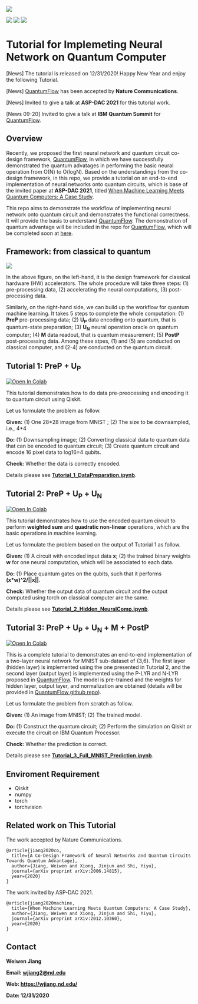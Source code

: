 
![](https://raw.githubusercontent.com/weiwenjiang/QML_tutorial/main/Readme_Img/qflow.png)

[![](https://img.shields.io/website?style=plastic&up_message=online&url=https%3A%2F%2Fwjiang.nd.edu%2Fcategories%2Fqf%2F)](https://wjiang.nd.edu/categories/qf/) [![](https://img.shields.io/website?label=paper&style=plastic&up_color=blue&up_message=QuantumFlow&url=https%3A%2F%2Farxiv.org%2Fpdf%2F2006.14815.pdf)](https://arxiv.org/pdf/2006.14815.pdf) [![](https://img.shields.io/website?label=paper&style=plastic&up_color=blue&up_message=Tutorial&url=https%3A%2F%2Farxiv.org%2Fpdf%2F2012.10360.pdf)](https://arxiv.org/pdf/2012.10360.pdf)

# Tutorial for Implemeting Neural Network on Quantum Computer

[News] The tutorial is released on 12/31/2020! Happy New Year and enjoy the following Tutorial.

[News] [QuantumFlow](https://arxiv.org/pdf/2006.14815.pdf) has been accepted by **Nature Communications**.

[News] Invited to give a talk at **ASP-DAC 2021** for this tutorial work.

[News 09-20] Invited to give a talk at **IBM Quantum Summit** for [QuantumFlow](https://arxiv.org/pdf/2006.14815.pdf).


## Overview
Recently, we proposed the first neural network and quantum circuit co-design framework, [QuantumFlow](https://arxiv.org/pdf/2006.14815.pdf), in which we have successfully demonstrated the quantum advatages in performing the basic neural operation from O(N) to O(logN). Based on the understandings from the co-design framework, in this repo, we provide a tutorial on an end-to-end implementation of neural networks onto quantum circuits, which is base of the invited paper at **ASP-DAC 2021**, titled [When Machine Learning Meets Quantum Computers: A Case Study](https://arxiv.org/pdf/2012.10360.pdf). 

This repo aims to demonstrate the workflow of implementing neural network onto quantum circuit and demonstrates the functional correctness. It will provide the basis to understand [QuantumFlow](https://arxiv.org/pdf/2006.14815.pdf). The demonstration of quantum advantage will be included in the repo for [QuantumFlow](https://arxiv.org/pdf/2006.14815.pdf), which will be completed soon at [here](https://github.com/weiwenjiang/QuantumFlow).

## Framework: from classical to quantum
![](https://raw.githubusercontent.com/weiwenjiang/QML_tutorial/main/Readme_Img/Frameworks.png)

In the above figure, on the left-hand, it is the design framework for classical hardware (HW) accelerators. The whole procedure will take three steps: (1) pre-processing data, (2) accelerating the neural computations, (3) post-processing data.

Similarly, on the right-hand side, we can build up the workflow for quantum machine learning. It takes 5 steps to complete the whole computation: (1) **PreP** pre-processing data; (2) **U<sub>P</sub>** data encoding onto quantum, that is quantum-state preparation; (3) **U<sub>N</sub>** neural operation oracle on quantum computer; (4) **M** data readout, that is quantum measurement; (5) **PostP** post-processing data. Among these stpes, (1) and (5) are conducted on classical computer, and (2-4) are conducted on the quantum circuit.

## Tutorial 1: **PreP** + **U<sub>P</sub>**

[![Open In Colab](https://colab.research.google.com/assets/colab-badge.svg)](https://colab.research.google.com/github/weiwenjiang/QML_tutorial/blob/main/Tutorial_1_DataPreparation.ipynb)

This tutorial demonstrates how to do data pre-preocessing and encoding it to quantum circuit using Qiskit. 

Let us formulate the problem as follow.

**Given:** (1) One 28\*28 image from MNIST ; (2) The size to be downsampled, i.e., 4\*4

**Do:** (1) Downsampling image; (2) Converting classical data to quantum data that can be encoded to quantum circuit; (3) Create quantum circuit and encode 16 pixel data to log16=4 qubits.

**Check:** Whether the data is correctly encoded.

Details please see **[Tutorial_1_DataPreparation.ipynb](https://github.com/weiwenjiang/QML_tutorial/blob/main/Tutorial_1_DataPreparation.ipynb)**.

## Tutorial 2: **PreP** + **U<sub>P</sub>** + **U<sub>N</sub>**

[![Open In Colab](https://colab.research.google.com/assets/colab-badge.svg)](https://colab.research.google.com/github/weiwenjiang/QML_tutorial/blob/main/Tutorial_2_Hidden_NeuralComp.ipynb)


This tutorial demonstrates how to use the encoded quantum circuit to perform **weighted sum** and **quadratic non-linear** operations, which are the basic operations in machine learning. 

Let us formulate the problem based on the output of Tutorial 1 as follow.

**Given:** (1) A circuit with encoded input data **x**; (2) the trained binary weights **w** for one neural computation, which will be associated to each data.

**Do:** (1) Place quantum gates on the qubits, such that it performs **(x\*w)^2/||x||**.

**Check:** Whether the output data of quantum circuit and the output computed using torch on classical computer are the same.

Details please see **[Tutorial_2_Hidden_NeuralComp.ipynb](https://github.com/weiwenjiang/QML_tutorial/blob/main/Tutorial_2_Hidden_NeuralComp.ipynb)**.


## Tutorial 3: **PreP** + **U<sub>P</sub>** + **U<sub>N</sub>** + **M** + **PostP** 

[![Open In Colab](https://colab.research.google.com/assets/colab-badge.svg)](https://colab.research.google.com/github/weiwenjiang/QML_tutorial/blob/main/Tutorial_3_Full_MNIST_Prediction.ipynb)

This is a complete tutorial to demonstrates an end-to-end implementation of a two-layer neural network for MNIST sub-dataset of {3,6}. The first layer (hidden layer) is implemented using the one presented in Tutorial 2, and the second layer (output layer) is implemented using the P-LYR and N-LYR proposed in [QuantumFlow](https://arxiv.org/pdf/2006.14815.pdf). The model is pre-trained and the weights for hidden layer, output layer, and normalization are obtained (details will be provided in [QuantumFlow github repo](https://github.com/weiwenjiang/QuantumFlow)). 

Let us formulate the problem from scratch as follow.

**Given:** (1) An image from MNIST; (2) The trained model.

**Do:** (1) Construct the quantum circuit; (2) Perform the simulation on Qiskit or execute the circuit on IBM Quantum Processor.

**Check:** Whether the prediction is correct.

Details please see **[Tutorial_3_Full_MNIST_Prediction.ipynb](https://github.com/weiwenjiang/QML_tutorial/blob/main/Tutorial_3_Full_MNIST_Prediction.ipynb)**.



## Enviroment Requirement
* Qiskit
* numpy
* torch
* torchvision


## Related work on This Tutorial

The work accepted by Nature Communications.

```
@article{jiang2020co,
  title={A Co-Design Framework of Neural Networks and Quantum Circuits Towards Quantum Advantage},
  author={Jiang, Weiwen and Xiong, Jinjun and Shi, Yiyu},
  journal={arXiv preprint arXiv:2006.14815},
  year={2020}
}
```

The work invited by ASP-DAC 2021.

```
@article{jiang2020machine,
  title={When Machine Learning Meets Quantum Computers: A Case Study},
  author={Jiang, Weiwen and Xiong, Jinjun and Shi, Yiyu},
  journal={arXiv preprint arXiv:2012.10360},
  year={2020}
}
```

## Contact
**Weiwen Jiang**

**Email: wjiang2@nd.edu**

**Web: https://wjiang.nd.edu/**

**Date: 12/31/2020**
